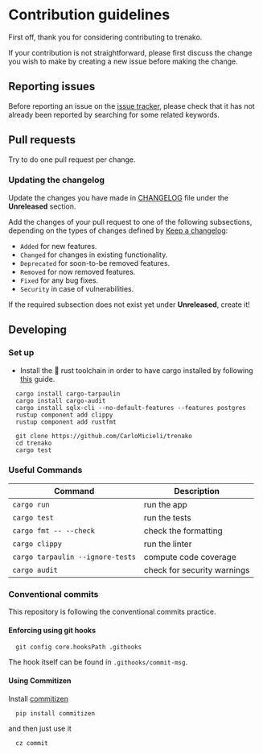 # Contribution guidelines

First off, thank you for considering contributing to trenako.

If your contribution is not straightforward, please first discuss the change you
wish to make by creating a new issue before making the change.

## Reporting issues

Before reporting an issue on the
[issue tracker](https://github.com/CarloMicieli/trenako/issues),
please check that it has not already been reported by searching for some related
keywords.

## Pull requests

Try to do one pull request per change.

### Updating the changelog

Update the changes you have made in
[CHANGELOG](https://github.com/CarloMicieli/trenako/blob/main/CHANGELOG.md)
file under the **Unreleased** section.

Add the changes of your pull request to one of the following subsections,
depending on the types of changes defined by
[Keep a changelog](https://keepachangelog.com/en/1.0.0/):

- `Added` for new features.
- `Changed` for changes in existing functionality.
- `Deprecated` for soon-to-be removed features.
- `Removed` for now removed features.
- `Fixed` for any bug fixes.
- `Security` in case of vulnerabilities.

If the required subsection does not exist yet under **Unreleased**, create it!

## Developing

### Set up

* Install the 🦀 rust toolchain in order to have cargo installed by following [this](https://www.rust-lang.org/tools/install) guide.

```shell
  cargo install cargo-tarpaulin
  cargo install cargo-audit
  cargo install sqlx-cli --no-default-features --features postgres
  rustup component add clippy
  rustup component add rustfmt
```

```shell
  git clone https://github.com/CarloMicieli/trenako
  cd trenako
  cargo test
```

### Useful Commands

| Command                          | Description                 |
|----------------------------------|-----------------------------|
| `cargo run`                      | run the app                 |
| `cargo test`                     | run the tests               |
| `cargo fmt -- --check`           | check the formatting        |
| `cargo clippy`                   | run the linter              |
| `cargo tarpaulin --ignore-tests` | compute code coverage       |
| `cargo audit`                    | check for security warnings |

### Conventional commits

This repository is following the conventional commits practice.

#### Enforcing using git hooks

```shell
  git config core.hooksPath .githooks
```

The hook itself can be found in `.githooks/commit-msg`.

#### Using Commitizen

Install [commitizen](https://github.com/commitizen-tools/commitizen)

```shell
  pip install commitizen
```

and then just use it

```shell
  cz commit
```
